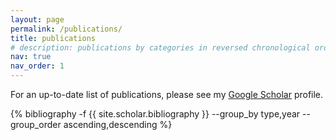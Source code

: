 ```yaml
---
layout: page
permalink: /publications/
title: publications
# description: publications by categories in reversed chronological order. generated by jekyll-scholar.
nav: true
nav_order: 1
---
```

<!-- _pages/publications.md -->
For an up-to-date list of publications, please see my  <a href="https://scholar.google.com/citations?user=1kizn3kAAAAJ&hl=en">Google Scholar</a> profile.
<div class="publications">
{% bibliography -f {{ site.scholar.bibliography }} --group_by type,year --group_order ascending,descending %}
</div>

